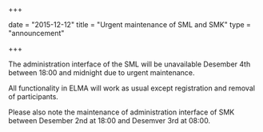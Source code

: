 +++

date = "2015-12-12"
title = "Urgent maintenance of SML and SMK"
type = "announcement"

+++

The administration interface of the SML will be unavailable Desember 4th between 18:00 and midnight due to urgent maintenance.

All functionality in ELMA will work as usual except registration and removal of participants.

Please also note the maintenance of administration interface of SMK between Desember 2nd at 18:00 and Desemver 3rd at 08:00.